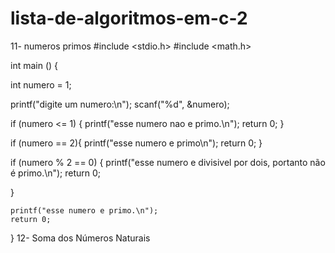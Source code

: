 # lista-de-algoritmos-em-c-2
11- numeros primos
#include <stdio.h>
#include <math.h>


int main () {
   
   int numero = 1;
   
   printf("digite um numero:\n");
   scanf("%d", &numero);
   
   if (numero <= 1) {
printf("esse numero nao e primo.\n");
return 0;
}

if (numero == 2){
printf("esse numero e primo\n");
return 0;
}

if (numero % 2 == 0) {
	printf("esse numero e divisivel por dois, portanto não é primo.\n");
	return 0;
	
}

    printf("esse numero e primo.\n");
    return 0;
   	
}
12- Soma dos Números Naturais
